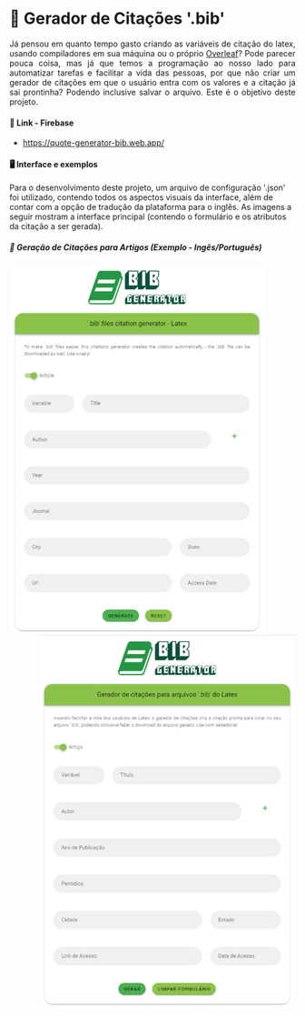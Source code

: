 # 📗 Gerador de Citações '.bib'

<p align=”justify” style="text-align: justify;">
Já pensou em quanto tempo gasto criando as variáveis de citação do latex, usando compiladores em sua máquina ou o próprio <a href="https://www.overleaf.com/">Overleaf</a>? Pode parecer pouca coisa, mas já que temos a programação ao nosso lado para automatizar tarefas e facilitar a vida das pessoas, por que não criar um gerador de citações em que o usuário entra com os valores e a citação já sai prontinha? Podendo inclusive salvar o arquivo. Este é o objetivo deste projeto.
</p>

#### 🔗 Link - Firebase
- https://quote-generator-bib.web.app/

#### 🖥️ Interface e exemplos

Para o desenvolvimento deste projeto, um arquivo de configuração '.json' foi utilizado, contendo todos os aspectos visuais da interface, além de contar com a opção de tradução da plataforma para o inglês. As imagens a seguir mostram a interface principal (contendo o formulário e os atributos da citação a ser gerada).

##### 📰 Geração de Citações para Artigos (Exemplo - Ingês/Português)

<div>
  <p align="center">
    <img src="./img/main-menu-article-en.PNG" width="450px" align="left"></img>
  </p>

  <p align="center">
    <img src="./img/main-menu-article-pt.PNG" width="450px" align="right"></img>
  </p>
</div>
